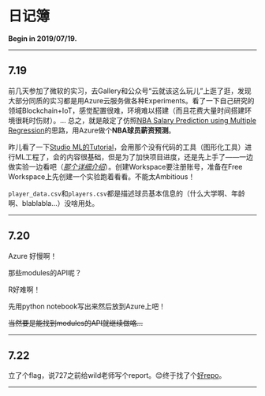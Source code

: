 # 日记簿

**Begin in 2019/07/19.**

---

## 7.19

前几天参加了微软的实习，去Gallery和公众号“云就该这么玩儿”上逛了逛，发现大部分同质的实习都是用Azure云服务做各种Experiments。看了一下自己研究的领域Blockchain+IoT，感觉配置很难，环境难以搭建（而且花费大量时间搭建环境很耗时伤财）。...  总之，就是敲定了仿照[NBA Salary Prediction using Multiple Regression](https://www.kaggle.com/koki25ando/nba-salary-prediction-using-multiple-regression)的思路，用Azure做个**NBA球员薪资预测**。

昨儿看了一下[Studio ML的Tutorial](https://docs.microsoft.com/en-us/azure/machine-learning/studio/create-experiment)，会用那个没有代码的工具（图形化工具）进行ML工程了，会的内容很基础，但是为了加快项目进度，还是先上手了——一边做实验一边看吧（*[那个详细介绍](https://docs.microsoft.com/en-us/azure/machine-learning/studio/tutorial-part1-credit-risk)*）。创建Workspace要注册账号，准备在Free Workspace上先创建一个实验跑着看看。不能太Ambitious！

`player_data.csv`和`players.csv`都是描述球员基本信息的（什么大学啊、年龄啊、blablabla...）没啥用处。

---

## 7.20

Azure 好慢啊！

那些modules的API呢？

R好难啊！

先用python notebook写出来然后放到Azure上吧！

~~当然要是能找到modules的API就继续做咯...~~

---

## 7.22

立了个flag，说727之前给wild老师写个report。😊终于找了个[好repo](https://github.com/ak4248)。

---

